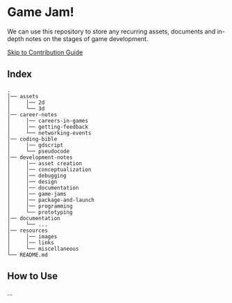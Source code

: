 # Game Jam!

We can use this repository to store any recurring assets, documents and in-depth notes on the stages of game development.

[Skip to Contribution Guide](#how-to-use)

## Index
```
.
│── assets
│     │── 2d
│     └── 3d
│── career-notes
│     │── careers-in-games
│     │── getting-feedback
│     └── networking-events
│── coding-bible
│     │── gdscript
│     └── pseudocode
│── development-notes
│     │── asset creation
│     │── conceptualization
│     │── debugging
│     │── design
│     │── documentation
│     │── game-jams
│     │── package-and-launch
│     │── programming
│     └── prototyping
│── documentation
│     └── ...
│── resources
│     │── images
│     │── links
│     └── miscellaneous
└── README.md
```

## How to Use

...
